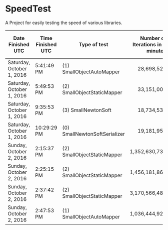 # SpeedTest
A Project for easily testing the speed of various libraries.

|Date Finished UTC | Time Finished UTC | Type of test | Number of Iterations in 5 minutes | Average time for operation in ms |
|------------------|-------------------|--------------|----------------------------------:|---------------------------------:|
|Saturday, October 1, 2016|5:41:49 PM|(1) SmallObjectAutoMapper|28,698,525|0.01045|
|Saturday, October 1, 2016|5:49:53 PM|(2) SmallObjectStaticMapper|33,151,007|0.00905|
|Saturday, October 1, 2016|9:35:53 PM|(3) SmallNewtonSoft|18,734,535|0.01601|
|Saturday, October 1, 2016|10:29:29 PM|(0) SmallNewtonSoftSerializer|19,181,952|0.01564|
|Sunday, October 2, 2016|2:15:37 PM|(2) SmallObjectStaticMapper|1,352,630,731|0.00022|
|Sunday, October 2, 2016|2:25:15 PM|(2) SmallObjectStaticMapper|1,456,181,861|0.00021|
|Sunday, October 2, 2016|2:37:42 PM|(2) SmallObjectStaticMapper|3,170,566,489|0.00009|
|Sunday, October 2, 2016|2:47:53 PM|(1) SmallObjectAutoMapper|1,036,444,924|0.00029|

